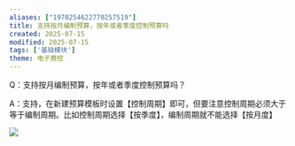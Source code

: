 ```yaml
---
aliases: ["1970254622770257519"]
title: 支持按月编制预算，按年或者季度控制预算吗
created: 2025-07-15
modified: 2025-07-15
tags: ['基础模块']
theme: 电子费控
---
```


Q：支持按月编制预算，按年或者季度控制预算吗？

A：支持，在新建预算模板时设置【控制周期】即可，但要注意控制周期必须大于等于编制周期。比如控制周期选择【按季度】，编制周期就不能选择【按月度】

![](https://myhelpdoc.oss-cn-heyuan.aliyuncs.com/mdimages/f8fd2ee1adf0a8d74710eacf870a4088.jpg)